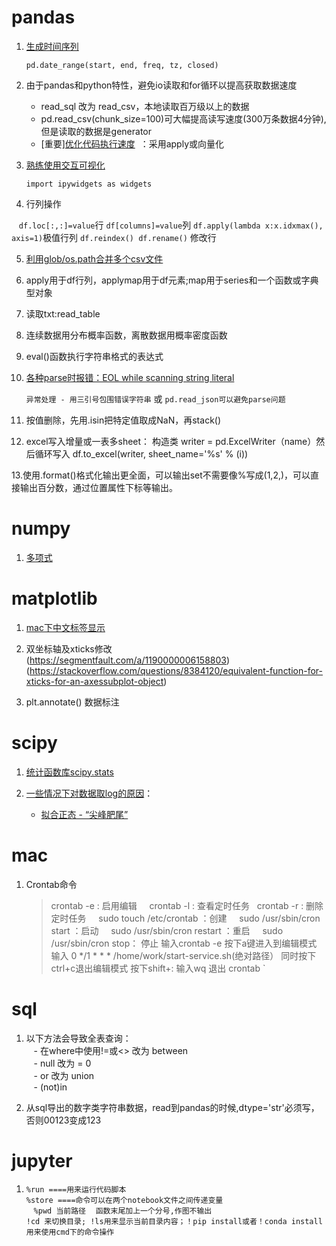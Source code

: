 # pandas
1. [生成时间序列](https://blog.csdn.net/you_are_my_dream/article/details/70209757)
    
    `pd.date_range(start, end, freq, tz, closed)`
  
2. 由于pandas和python特性，避免io读取和for循环以提高获取数据速度
     - read_sql 改为 read_csv，本地读取百万级以上的数据  
     - pd.read_csv(chunk_size=100)可大幅提高读写速度(300万条数据4分钟),但是读取的数据是generator      
     - [重要][优化代码执行速度](https://python.freelycode.com/contribution/detail/1083)  ：采用apply或向量化

3. [熟练使用交互可视化](http://ipywidgets.readthedocs.io/en/latest/examples/Using%20Interact.html)

    `import ipywidgets as widgets`
    
4. 行列操作

    `df.loc[:,:]=value`行
		`df[columns]=value`列
		`df.apply(lambda x:x.idxmax(), axis=1)`极值行列
		`df.reindex() df.rename()` 修改行   
    
 
5. [利用glob/os.path合并多个csv文件](https://blog.csdn.net/u010129985/article/details/79177359)  

6. apply用于df行列，applymap用于df元素;map用于series和一个函数或字典型对象

7. 读取txt:read_table

8. 连续数据用分布概率函数，离散数据用概率密度函数

9. eval()函数执行字符串格式的表达式

10. [各种parse时报错：EOL while scanning string literal](https://blog.csdn.net/idevcod/article/details/11635479)  

    `异常处理 - 用三引号包围错误字符串` 或 `pd.read_json可以避免parse问题`
11. 按值删除，先用.isin把特定值取成NaN，再stack()  

12. excel写入增量或一表多sheet： 构造类 writer = pd.ExcelWriter（name）然后循环写入 df.to_excel(writer, sheet_name='%s' % (i))  

13.使用.format()格式化输出更全面，可以输出set不需要像%写成(1,2,)，可以直接输出百分数，通过位置属性下标等输出。  

# numpy
1. [多项式](https://blog.csdn.net/lubin2016/article/details/78823013)


# matplotlib
1. [mac下中文标签显示](http://skyrover.me/2018/02/13/matplotlib_issue_solution/)

2. 双坐标轴及xticks修改  
    (https://segmentfault.com/a/1190000006158803)  
    (https://stackoverflow.com/questions/8384120/equivalent-function-for-xticks-for-an-axessubplot-object)
 
    
3. plt.annotate() 数据标注  

# scipy
1. [统计函数库scipy.stats](https://blog.csdn.net/pipisorry/article/details/49515215)  

2. [一些情况下对数据取log的原因](http://bbs.pinggu.org/thread-3027640-1-1.html)：
    - [拟合正态 - “尖峰肥尾”](http://bbs.pinggu.org/thread-1286098-1-1.html)

# mac
1. Crontab命令
    > crontab -e : 启用编辑
     crontab -l : 查看定时任务  
     crontab -r : 删除定时任务 
     sudo touch /etc/crontab ：创建
     sudo /usr/sbin/cron start ：启动 
     sudo /usr/sbin/cron restart ：重启 
     sudo /usr/sbin/cron stop： 停止
     输入crontab -e
     按下a键进入到编辑模式
     输入 0 */1 * * * /home/work/start-service.sh(绝对路径）
     同时按下ctrl+c退出编辑模式
     按下shift+: 输入wq 退出 crontab `
    
# sql
1. 以下方法会导致全表查询：  
    - 在where中使用!=或<> 改为 between  
    - null 改为 = 0  
    - or 改为 union  
    - (not)in  
    
2. 从sql导出的数字类字符串数据，read到pandas的时候,dtype='str'必须写，否则00123变成123  

# jupyter
1. `%run ====用来运行代码脚本`   
    `%store ====命令可以在两个notebook文件之间传递变量`  
    `%pwd 当前路径`
    `函数末尾加上一个分号,作图不输出`  
    `!cd 来切换目录; !ls用来显示当前目录内容；！pip install或者！conda install用来使用cmd下的命令操作`    
